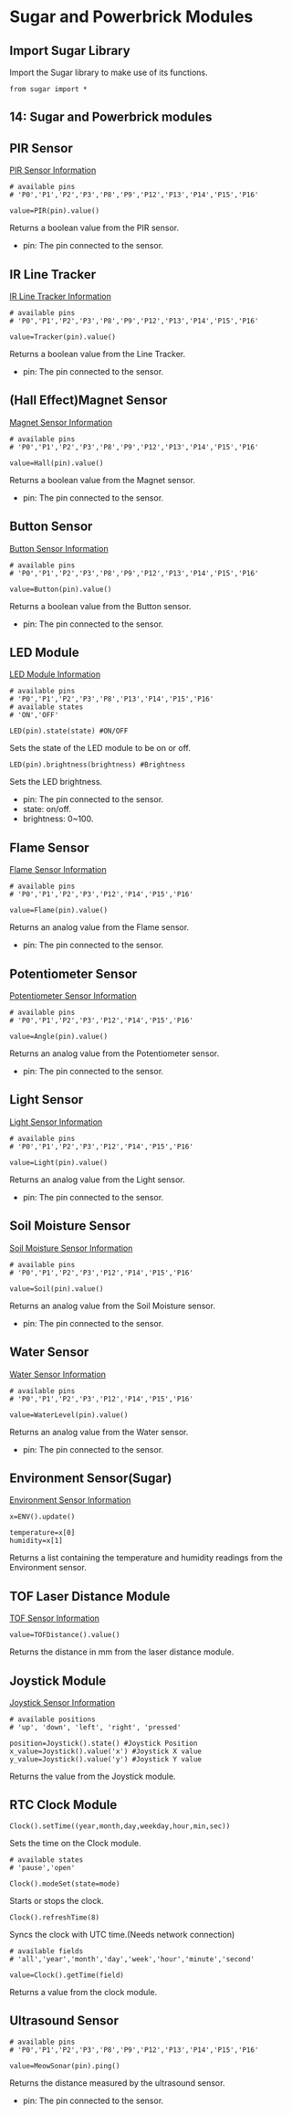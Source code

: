 # Sugar and Powerbrick Modules

## Import Sugar Library

Import the Sugar library to make use of its functions.

    from sugar import *

## 14: Sugar and Powerbrick modules

## PIR Sensor

[PIR Sensor Information](../../sugar/sugar_pir.md)

    # available pins
    # 'P0','P1','P2','P3','P8','P9','P12','P13','P14','P15','P16'

    value=PIR(pin).value()

Returns a boolean value from the PIR sensor.

- pin: The pin connected to the sensor.

## IR Line Tracker

[IR Line Tracker Information](../../sugar/sugar_line.md)

    # available pins
    # 'P0','P1','P2','P3','P8','P9','P12','P13','P14','P15','P16'

    value=Tracker(pin).value()

Returns a boolean value from the Line Tracker.

- pin: The pin connected to the sensor.

## (Hall Effect)Magnet Sensor

[Magnet Sensor Information](../../sugar/sugar_magnet.md)

    # available pins
    # 'P0','P1','P2','P3','P8','P9','P12','P13','P14','P15','P16'

    value=Hall(pin).value()

Returns a boolean value from the Magnet sensor.

- pin: The pin connected to the sensor.

## Button Sensor

[Button Sensor Information](../../sugar/sugar_button.md)

    # available pins
    # 'P0','P1','P2','P3','P8','P9','P12','P13','P14','P15','P16'

    value=Button(pin).value()

Returns a boolean value from the Button sensor.

- pin: The pin connected to the sensor.

## LED Module

[LED Module Information](../../sugar/sugar_led.md)

    # available pins
    # 'P0','P1','P2','P3','P8','P13','P14','P15','P16'
    # available states
    # 'ON','OFF'

    LED(pin).state(state) #ON/OFF

Sets the state of the LED module to be on or off.

    LED(pin).brightness(brightness) #Brightness

Sets the LED brightness.
 
- pin: The pin connected to the sensor.
- state: on/off.
- brightness: 0~100.

## Flame Sensor

[Flame Sensor Information](../../sugar/sugar_fire.md)

    # available pins
    # 'P0','P1','P2','P3','P12','P14','P15','P16'

    value=Flame(pin).value()

Returns an analog value from the Flame sensor.

- pin: The pin connected to the sensor.

## Potentiometer Sensor

[Potentiometer Sensor Information](../../sugar/sugar_potentialmeter.md)

    # available pins
    # 'P0','P1','P2','P3','P12','P14','P15','P16'

    value=Angle(pin).value()

Returns an analog value from the Potentiometer sensor.

- pin: The pin connected to the sensor.

## Light Sensor

[Light Sensor Information](../../sugar/sugar_light.md)

    # available pins
    # 'P0','P1','P2','P3','P12','P14','P15','P16'

    value=Light(pin).value()

Returns an analog value from the Light sensor.

- pin: The pin connected to the sensor.

## Soil Moisture Sensor

[Soil Moisture Sensor Information](../../sugar/sugar_soil.md)

    # available pins
    # 'P0','P1','P2','P3','P12','P14','P15','P16'

    value=Soil(pin).value()

Returns an analog value from the Soil Moisture sensor.

- pin: The pin connected to the sensor.

## Water Sensor

[Water Sensor Information](../../sugar/sugar_water.md)

    # available pins
    # 'P0','P1','P2','P3','P12','P14','P15','P16'

    value=WaterLevel(pin).value()

Returns an analog value from the Water sensor.

- pin: The pin connected to the sensor.

## Environment Sensor(Sugar)

[Environment Sensor Information](../../sugar/sugar_env.md)

    x=ENV().update()

    temperature=x[0]
    humidity=x[1]

Returns a list containing the temperature and humidity readings from the Environment sensor.

## TOF Laser Distance Module

[TOF Sensor Information](../../sugar/sugar_tof.md)

    value=TOFDistance().value()

Returns the distance in mm from the laser distance module.

## Joystick Module

[Joystick Sensor Information](../../sugar/sugar_joystick.md)
    
    # available positions
    # 'up', 'down', 'left', 'right', 'pressed'
    
    position=Joystick().state() #Joystick Position
    x_value=Joystick().value('x') #Joystick X value
    y_value=Joystick().value('y') #Joystick Y value

Returns the value from the Joystick module.

## RTC Clock Module


    Clock().setTime((year,month,day,weekday,hour,min,sec))

Sets the time on the Clock module.

    # available states
    # 'pause','open'

    Clock().modeSet(state=mode)

Starts or stops the clock.

    Clock().refreshTime(8)

Syncs the clock with UTC time.(Needs network connection)

    # available fields
    # 'all','year','month','day','week','hour','minute','second'

    value=Clock().getTime(field)

Returns a value from the clock module.

## Ultrasound Sensor

    
    # available pins
    # 'P0','P1','P2','P3','P8','P9','P12','P13','P14','P15','P16'

    value=MeowSonar(pin).ping()

Returns the distance measured by the ultrasound sensor.

- pin: The pin connected to the sensor.
